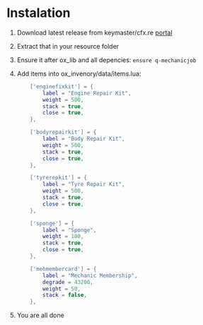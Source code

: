 # Instalation

1. Download latest release from keymaster/cfx.re [portal](https://portal.cfx.re/assets/granted-assets?page=1\&sort=asset.updated_at\&direction=asc)
2. Extract that in your resource folder
3. Ensure it after ox\_lib and all depencies: `ensure q-mechanicjob`
4.  Add items into ox\_invenory/data/items.lua:

    ```lua
    	['enginefixkit'] = {
    		label = "Engine Repair Kit",
    		weight = 500,
    		stack = true,
    		close = true,
    	},

    	['bodyrepairkit'] = {
    		label = "Body Repair Kit",
    		weight = 500,
    		stack = true,
    		close = true,
    	},

    	['tyrerepkit'] = {
    		label = "Tyre Repair Kit",
    		weight = 500,
    		stack = true,
    		close = true,
    	},

    	['sponge'] = {
    		label = "Sponge",
    		weight = 100,
    		stack = true,
    		close = true,
    	},

    	['mehmembercard'] = {
    		label = "Mechanic Membership",
    		degrade = 43200,
    		weight = 50,
    		stack = false,
    	},
    ```
5. You are all done

### &#x20; <a href="#in-hrs_base_building" id="in-hrs_base_building"></a>
